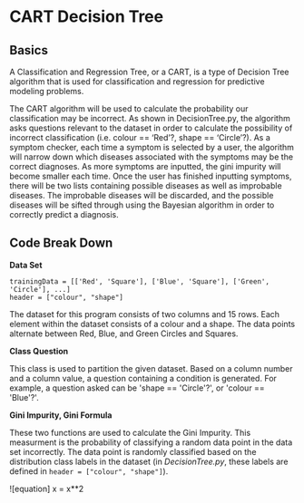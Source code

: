 # CART Decision Tree

## Basics
A Classification and Regression Tree, or a CART, is a type of Decision Tree algorithm that is used for classification and regression for predictive modeling problems.

The CART algorithm will be used to calculate the probability our classification may be incorrect. As shown in DecisionTree.py, the algorithm asks questions relevant to the dataset in order to calculate the possibility of incorrect classification (i.e. colour == ‘Red’?, shape == ‘Circle’?). As a symptom checker, each time a symptom is selected by a user, the algorithm will narrow down which diseases associated with the symptoms may be the correct diagnoses. As more symptoms are inputted, the gini impurity will become smaller each time. Once the user has finished inputting symptoms, there will be two lists containing possible diseases as well as improbable diseases. The improbable diseases will be discarded, and the possible diseases will be sifted through using the Bayesian algorithm in order to correctly predict a diagnosis. 

## Code Break Down
**Data Set**

```
trainingData = [['Red', 'Square'], ['Blue', 'Square'], ['Green', 'Circle'], ...]
header = ["colour", "shape"]
```
The dataset for this program consists of two columns and 15 rows. Each element within the dataset consists of a colour and a shape. The data points alternate between Red, Blue, and Green Circles and Squares.

**Class Question**

This class is used to partition the given dataset. Based on a column number and a column value, a question containing a condition is generated. For example, a question asked can be 'shape == 'Circle'?', or 'colour == 'Blue'?'.

**Gini Impurity, Gini Formula**

These two functions are used to calculate the Gini Impurity. This measurment is the probability of classifying a random data point in the data set incorrectly. The data point is randomly classified based on the distribution class labels in the dataset (in *DecisionTree.py*, these labels are defined in ```header = ["colour", "shape"]```). 

![equation] x = x**2
